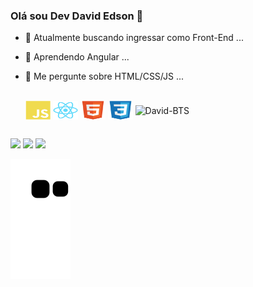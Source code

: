 ### Olá sou Dev David Edson 👋


- 🔭 Atualmente buscando ingressar como Front-End ...
- 🌱 Aprendendo Angular ...
- 💬 Me pergunte sobre HTML/CSS/JS ...

  <div style="display: inline_block"><br>
  <img align="center" alt="David-Js" height="30" width="40" src="https://raw.githubusercontent.com/devicons/devicon/master/icons/javascript/javascript-plain.svg">
  <img align="center" alt="David-React" height="30" width="40" src="https://raw.githubusercontent.com/devicons/devicon/master/icons/react/react-original.svg">
  <img align="center" alt="David-HTML" height="30" width="40" src="https://raw.githubusercontent.com/devicons/devicon/master/icons/html5/html5-original.svg">
  <img align="center" alt="David-CSS" height="30" width="40" src="https://raw.githubusercontent.com/devicons/devicon/master/icons/css3/css3-original.svg">
  <img align="center" alt="David-BTS" height="30" width="40" src="https://cdn.jsdelivr.net/gh/devicons/devicon/icons/bootstrap/bootstrap-original.svg">
</div>
  
 ##
  
<div> 
  <a href="https://www.instagram.com/dmi.atelie/" target="_blank"><img src="https://img.shields.io/badge/-Instagram-%23E4405F?style=for-the-badge&logo=instagram&logoColor=white" target="_blank"></a> 
  <a href = "mailto:davidsvce.games@gmail.com" target="_blank"><img src="https://img.shields.io/badge/-Gmail-%23333?style=for-the-badge&logo=gmail&logoColor=white" target="_blank"></a>
  <a href="https://www.linkedin.com/in/david-edson-140620237/" target="_blank"><img src="https://img.shields.io/badge/-LinkedIn-%230077B5?style=for-the-badge&logo=linkedin&logoColor=white" target="_blank"></a> 
 
  ![Snake animation](https://github.com/Mateus-Batista12/Mateus-Batista12/blob/output/github-contribution-grid-snake.svg)
 
</div>

